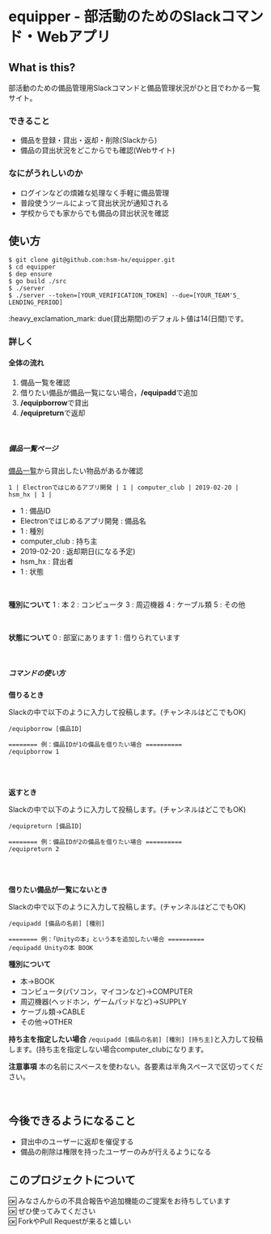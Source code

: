 # equipper - 部活動のためのSlackコマンド・Webアプリ

## What is this?

部活動のための備品管理用Slackコマンドと備品管理状況がひと目でわかる一覧サイト。

### できること

- 備品を登録・貸出・返却・削除(Slackから)
- 備品の貸出状況をどこからでも確認(Webサイト)

### なにがうれしいのか

- ログインなどの煩雑な処理なく手軽に備品管理
- 普段使うツールによって貸出状況が通知される
- 学校からでも家からでも備品の貸出状況を確認

## 使い方

``` shell
$ git clone git@github.com:hsm-hx/equipper.git
$ cd equipper
$ dep ensure
$ go build ./src
$ ./server
$ ./server --token=[YOUR_VERIFICATION_TOKEN] --due=[YOUR_TEAM'S_ LENDING_PERIOD]
```

:heavy\_exclamation\_mark: due(貸出期間)のデフォルト値は14(日間)です。

### 詳しく
#### 全体の流れ

1. 備品一覧を確認
2. 借りたい備品が備品一覧にない場合，**/equipadd**で追加
2. **/equipborrow**で貸出
3. **/equipreturn**で返却

<br>

##### 備品一覧ページ

[備品一覧](http://ik1-323-21780.vs.sakura.ne.jp:3000/equip)から貸出したい物品があるか確認

```
1 | Electronではじめるアプリ開発 | 1 | computer_club | 2019-02-20 | hsm_hx | 1 | 
```
- 1 : 備品ID
- Electronではじめるアプリ開発 : 備品名
- 1 : 種別
- computer\_club : 持ち主
- 2019-02-20 : 返却期日(になる予定)
- hsm\_hx : 貸出者
- 1 : 状態

<br>

**種別について**
1 : 本
2 : コンピュータ
3 : 周辺機器
4 : ケーブル類
5 : その他

<br>

**状態について**
0 : 部室にあります
1 : 借りられています

<br>

##### コマンドの使い方

**借りるとき**

Slackの中で以下のように入力して投稿します。(チャンネルはどこでもOK)
```
/equipborrow [備品ID]

======== 例：備品IDが1の備品を借りたい場合 ==========
/equipborrow 1
```
<br><br>

**返すとき**

Slackの中で以下のように入力して投稿します。(チャンネルはどこでもOK)
```
/equipreturn [備品ID]

======== 例：備品IDが2の備品を借りたい場合 ==========
/equipreturn 2
```
<br><br>

**借りたい備品が一覧にないとき**

Slackの中で以下のように入力して投稿します。(チャンネルはどこでもOK)
```
/equipadd [備品の名前] [種別]

======== 例：「Unityの本」という本を追加したい場合 ==========
/equipadd Unityの本 BOOK
```
**種別について**
- 本→BOOK
- コンピュータ(パソコン，マイコンなど)→COMPUTER
- 周辺機器(ヘッドホン，ゲームパッドなど)→SUPPLY
- ケーブル類→CABLE
- その他→OTHER

**持ち主を指定したい場合**
`/equipadd [備品の名前] [種別] [持ち主]`と入力して投稿します。(持ち主を指定しない場合computer_clubになります。

**注意事項**
本の名前にスペースを使わない。各要素は半角スペースで区切ってください。

<br>

## 今後できるようになること

- 貸出中のユーザーに返却を催促する
- 備品の削除は権限を持ったユーザーのみが行えるようになる

## このプロジェクトについて

:ok: みなさんからの不具合報告や追加機能のご提案をお待ちしています<br>
:ok: ぜひ使ってみてください<br>
:ok: ForkやPull Requestが来ると嬉しい<br>
